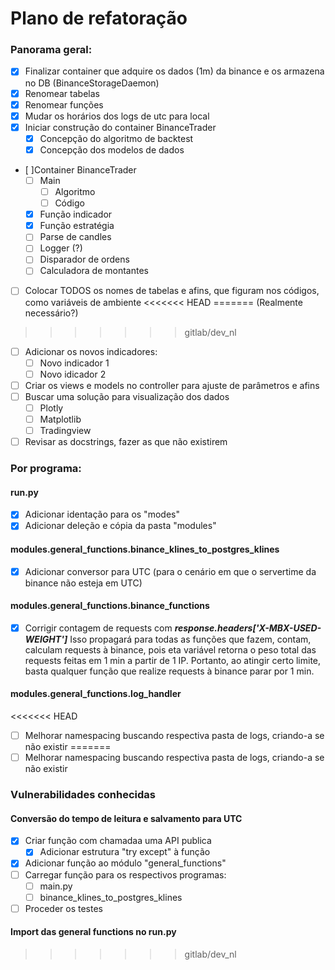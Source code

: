 # Plano de refatoração

### Panorama geral:
  
* [x] Finalizar container que adquire os dados (1m) da binance e os armazena no DB (BinanceStorageDaemon)
* [x] Renomear tabelas
* [x] Renomear funções
* [x] Mudar os horários dos logs de utc para local
* [x] Iniciar construção do container BinanceTrader
  * [x] Concepção do algoritmo de backtest
  * [x] Concepção dos modelos de dados
* [ ]Container BinanceTrader
  * [ ] Main
    * [ ] Algoritmo
    * [ ] Código
  * [x] Função indicador
  * [x] Função estratégia
  * [ ] Parse de candles
  * [ ] Logger (?)
  * [ ] Disparador de ordens
  * [ ] Calculadora de montantes

* [ ] Colocar TODOS os nomes de tabelas e afins, que figuram nos códigos, como variáveis de ambiente
<<<<<<< HEAD
=======
        (Realmente necessário?)
>>>>>>> gitlab/dev_nl
* [ ] Adicionar os novos indicadores:
  * [ ] Novo indicador 1
  * [ ] Novo idicador 2
* [ ] Criar os views e models no controller para ajuste de parâmetros e afins
* [ ] Buscar uma solução para visualização dos dados
  * [ ] Plotly
  * [ ] Matplotlib
  * [ ] Tradingview
* [ ] Revisar as docstrings, fazer as que não existirem

### Por programa:

#### run.py
* [x] Adicionar identação para os "modes"
* [x] Adicionar deleção e cópia da pasta "modules"

#### modules.general_functions.binance_klines_to_postgres_klines
* [x] Adicionar conversor para UTC (para o cenário em que o servertime da binance não esteja em UTC)

#### modules.general_functions.binance_functions
* [x] Corrigir contagem de requests com ***response.headers['X-MBX-USED-WEIGHT']***
        Isso propagará para todas as funções que fazem, contam, calculam requests à binance,
        pois eta variável retorna o peso total das requests feitas em 1 min a partir de 1 IP.
        Portanto, ao atingir certo limite, basta qualquer função que realize requests à binance
        parar por 1 min.

#### modules.general_functions.log_handler
<<<<<<< HEAD
* [ ] Melhorar namespacing buscando respectiva pasta de logs, criando-a se não existir
=======
* [ ] Melhorar namespacing buscando respectiva pasta de logs, criando-a se não existir

### Vulnerabilidades conhecidas

#### Conversão do tempo de leitura e salvamento para UTC
* [x] Criar função com chamadaa uma API publica
  * [x] Adicionar estrutura "try except" à função
* [x] Adicionar função ao módulo "general_functions"
* [ ] Carregar função para os respectivos programas:
  * [ ] main.py
  * [ ] binance_klines_to_postgres_klines
* [ ] Proceder os testes

#### Import das general functions no run.py
  
>>>>>>> gitlab/dev_nl
